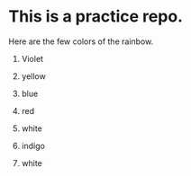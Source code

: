 # This is a practice repo.

Here are the few colors of the rainbow.

1. Violet 

1. yellow

1. blue
1. red
1. white
1. indigo
1. white
